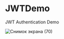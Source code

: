 # JWTDemo
JWT Authentication Demo

![Снимок экрана (70)](https://github.com/user-attachments/assets/6024ef2f-76ab-4f4d-a3d9-b3f3a0cedb8d)
